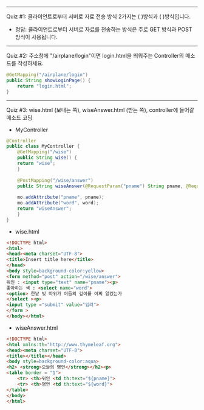 
---

Quiz #1:
클라이언트로부터 서버로 자료 전송 방식 2가지는 ( )방식과 ( )방식입니다.

- 정답:
클라이언트로부터 서버로 자료를 전송하는 방식은 주로 GET 방식과 POST 방식이 사용됩니다.

---

Quiz #2:
주소창에 "/airplane/login"이면 login.html을 띄워주는 Controller의 메소드를 작성하세요.

```java
@GetMapping("/airplane/login")
public String showLoginPage() {
    return "login.html";
}
```

---
Quiz #3:
wise.html (보내는 쪽), wiseAnswer.html (받는 쪽), controller에 들어갈 메소드 코딩

- MyController

```java
@Controller
public class MyController {
	@GetMapping("/wise")
	public String wise() {
	return "wise";
	}
	
	@PostMapping("/wise/answer")
	public String wiseAnswer(@RequestParam("pname") String pname, @RequestParam("word") String word, Model mo) {
	
	mo.addAttribute("pname", pname);
	mo.addAttribute("word", word);
	return "wiseAnswer";
	}
}
```

- wise.html

```html
<!DOCTYPE html>
<html>
<head><meta charset="UTF-8">
<title>Insert title here</title>
</head>
<body style=background-color:yellow>
<form method="post" action="/wise/answer">
위인 : <input type="text" name="pname"><p>
좋아하는 색 : <select name="word">
<option> 한낱 빛 따위가 어둠의 깊이를 어찌 알겠는가
</select ><p>
<input type ="submit" value="입려">
</form >
</body></html>
```

- wiseAnswer.html
```html
<!DOCTYPE html>
<html xmlns:th="http://www.thymeleaf.org">
<head><meta charset="UTF-8">
<title></title></head>
<body style=background-color:aqua>
<h2> <strong>오늘의 명언</strong></h2><p>
<table border = "1">
	<tr> <th>위인 <td th:text="${pname}">
	<tr> <th>명언 <td th:text="${word}">
</table>
</body>
</html>
```